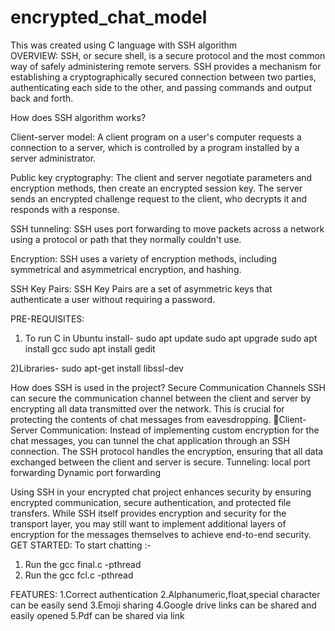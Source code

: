 # encrypted_chat_model
This was created using C language with SSH algorithm  
OVERVIEW:
SSH, or secure shell, is a secure protocol and the most common way of safely administering remote servers. SSH provides a mechanism for establishing a cryptographically secured connection between two parties, authenticating each side to the other, and passing commands and output back and forth.

How does SSH algorithm works?

Client-server model:
A client program on a user's computer requests a connection to a server, which is controlled by a program installed by a server administrator.

Public key cryptography:
The client and server negotiate parameters and encryption methods, then create an encrypted session key. The server sends an encrypted challenge request to the client, who decrypts it and responds with a response. 
 
SSH tunneling:
SSH uses port forwarding to move packets across a network using a protocol or path that they normally couldn't use. 
 
Encryption:
SSH uses a variety of encryption methods, including symmetrical and asymmetrical encryption, and hashing. 
 
SSH Key Pairs:
SSH Key Pairs are a set of asymmetric keys that authenticate a user without requiring a password. 

 
PRE-REQUISITES:
  
1) To run C in Ubuntu install-
   sudo apt update
   sudo apt upgrade
   sudo apt install gcc
   sudo apt install gedit 
   

2)Libraries-
 sudo apt-get install libssl-dev

 
How does SSH is used in the project?
Secure Communication Channels
SSH can secure the communication channel between the client and server by encrypting all data transmitted over the network. This is crucial for protecting the contents of chat messages from eavesdropping.
Client-Server Communication: Instead of implementing custom encryption for the chat messages, you can tunnel the chat application through an SSH connection. The SSH protocol handles the encryption, ensuring that all data exchanged between the client and server is secure.
Tunneling: local port forwarding
                    Dynamic port forwarding

Using SSH in your encrypted chat project enhances security by ensuring encrypted communication, secure authentication, and protected file transfers. While SSH itself provides encryption and security for the transport layer, you may still want to implement additional layers of encryption for the messages themselves to achieve end-to-end security.
GET STARTED:
To start chatting :-
1) Run the  gcc final.c -pthread 
2) Run the gcc fcl.c -pthread

FEATURES:
1.Correct authentication
2.Alphanumeric,float,special character can be easily send 
3.Emoji sharing
4.Google drive links can be shared and easily opened
5.Pdf can be shared via link


